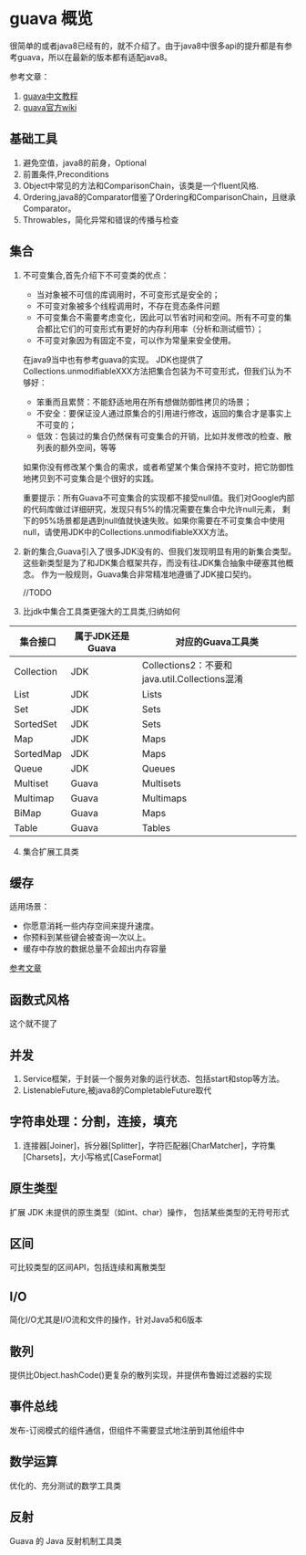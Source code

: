 # guava 概览

很简单的或者java8已经有的，就不介绍了。由于java8中很多api的提升都是有参考guava，所以在最新的版本都有适配java8。

参考文章：
1. [guava中文教程](http://ifeve.com/google-guava/)
1. [guava官方wiki](https://github.com/google/guava/wiki)

## 基础工具

1. 避免空值，java8的前身，Optional
2. 前置条件,Preconditions
3. Object中常见的方法和ComparisonChain，该类是一个fluent风格.
4. Ordering,java8的Comparator借鉴了Ordering和ComparisonChain，且继承Comparator。
5. Throwables，简化异常和错误的传播与检查

## 集合

1. 不可变集合,首先介绍下不可变类的优点：
    * 当对象被不可信的库调用时，不可变形式是安全的；
    * 不可变对象被多个线程调用时，不存在竞态条件问题
    * 不可变集合不需要考虑变化，因此可以节省时间和空间。所有不可变的集合都比它们的可变形式有更好的内存利用率（分析和测试细节）；
    * 不可变对象因为有固定不变，可以作为常量来安全使用。
    
    在java9当中也有参考guava的实现。 JDK也提供了Collections.unmodifiableXXX方法把集合包装为不可变形式，但我们认为不够好：
   
    * 笨重而且累赘：不能舒适地用在所有想做防御性拷贝的场景；
    * 不安全：要保证没人通过原集合的引用进行修改，返回的集合才是事实上不可变的；
    * 低效：包装过的集合仍然保有可变集合的开销，比如并发修改的检查、散列表的额外空间，等等
    
    如果你没有修改某个集合的需求，或者希望某个集合保持不变时，把它防御性地拷贝到不可变集合是个很好的实践。
    
    重要提示：所有Guava不可变集合的实现都不接受null值。我们对Google内部的代码库做过详细研究，发现只有5%的情况需要在集合中允许null元素，
    剩下的95%场景都是遇到null值就快速失败。如果你需要在不可变集合中使用null，请使用JDK中的Collections.unmodifiableXXX方法。

2. 新的集合,Guava引入了很多JDK没有的、但我们发现明显有用的新集合类型。这些新类型是为了和JDK集合框架共存，而没有往JDK集合抽象中硬塞其他概念。
   作为一般规则，Guava集合非常精准地遵循了JDK接口契约。
   
   //TODO
   
3. 比jdk中集合工具类更强大的工具类,归纳如何

|集合接口	|属于JDK还是Guava	|对应的Guava工具类|
|---|---|---|
|Collection	|JDK	|Collections2：不要和java.util.Collections混淆|
|List	|JDK	|Lists|
|Set	|JDK	|Sets|
|SortedSet|	JDK	|Sets|
|Map	|JDK	|Maps|
|SortedMap	|JDK|	Maps|
|Queue	|JDK	|Queues|
|Multiset	|Guava|	Multisets|
|Multimap	|Guava|	Multimaps|
|BiMap	|Guava	|Maps|
|Table	|Guava	|Tables|

4. 集合扩展工具类

## 缓存

适用场景：

* 你愿意消耗一些内存空间来提升速度。
* 你预料到某些键会被查询一次以上。
* 缓存中存放的数据总量不会超出内存容量

[参考文章](http://www.jianshu.com/p/64b0df87e51b)

## 函数式风格

这个就不提了

## 并发

1. Service框架，于封装一个服务对象的运行状态、包括start和stop等方法。
2. ListenableFuture,被java8的CompletableFuture取代

## 字符串处理：分割，连接，填充

1. 连接器[Joiner]，拆分器[Splitter]，字符匹配器[CharMatcher]，字符集[Charsets]，大小写格式[CaseFormat]

## 原生类型

扩展 JDK 未提供的原生类型（如int、char）操作， 包括某些类型的无符号形式

## 区间

可比较类型的区间API，包括连续和离散类型

## I/O

简化I/O尤其是I/O流和文件的操作，针对Java5和6版本

## 散列

提供比Object.hashCode()更复杂的散列实现，并提供布鲁姆过滤器的实现

## 事件总线

发布-订阅模式的组件通信，但组件不需要显式地注册到其他组件中

##  数学运算

优化的、充分测试的数学工具类

## 反射

Guava 的 Java 反射机制工具类